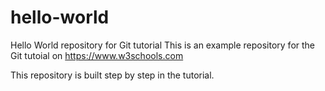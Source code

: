 # hello-world

Hello World repository for Git tutorial
This is an example repository for the Git tutoial on https://www.w3schools.com

This repository is built step by step in the tutorial.